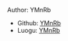 Author: YMnRb

- Github: [YMnRb](https://github.com/YMnRb)
- Luogu: [YMnRb](https://www.luogu.com.cn/user/812740)